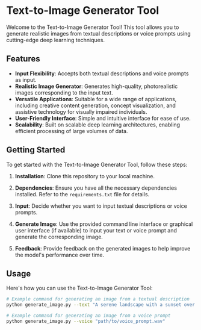 # Text-to-Image Generator Tool

Welcome to the Text-to-Image Generator Tool! This tool allows you to generate realistic images from textual descriptions or voice prompts using cutting-edge deep learning techniques.

## Features

- **Input Flexibility**: Accepts both textual descriptions and voice prompts as input.
- **Realistic Image Generator**: Generates high-quality, photorealistic images corresponding to the input text.
- **Versatile Applications**: Suitable for a wide range of applications, including creative content generation, concept visualization, and assistive technology for visually impaired individuals.
- **User-Friendly Interface**: Simple and intuitive interface for ease of use.
- **Scalability**: Built on scalable deep learning architectures, enabling efficient processing of large volumes of data.

## Getting Started

To get started with the Text-to-Image Generator Tool, follow these steps:

1. **Installation**: Clone this repository to your local machine.

2. **Dependencies**: Ensure you have all the necessary dependencies installed. Refer to the `requirements.txt` file for details.

3. **Input**: Decide whether you want to input textual descriptions or voice prompts.

4. **Generate Image**: Use the provided command line interface or graphical user interface (if available) to input your text or voice prompt and generate the corresponding image.

5. **Feedback**: Provide feedback on the generated images to help improve the model's performance over time.

## Usage

Here's how you can use the Text-to-Image Generator Tool:

```bash
# Example command for generating an image from a textual description
python generate_image.py --text "A serene landscape with a sunset over a calm lake."

# Example command for generating an image from a voice prompt
python generate_image.py --voice "path/to/voice_prompt.wav"
